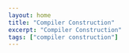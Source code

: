 ```yaml
---
layout: home
title: "Compiler Construction"
excerpt: "Compiler Construction"
tags: ["compiler construction"]
---
```


